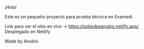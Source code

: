 ¡Hola!

Este es un pequeño proyecto para prueba técnica en Examedi.

Link para ver el sitio en vivo -> https://pokedexanubis.netlify.app/
Desplegado en Netlify


Made by Anubis.
